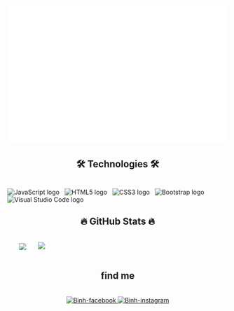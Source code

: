 
<a href="#" target="_blank">
  <img src="svg/nvb.svg" width="1200" alt="binh" />
</a>

<h2 align="center">🛠 Technologies 🛠</h2>
<br>
<!-- https://simpleicons.org/ -->
<span><img src="https://img.shields.io/badge/JavaScript-282C34?logo=javascript&logoColor=F7DF1E" alt="JavaScript logo" title="JavaScript" height="25" /></span>
&nbsp;
<span><img src="https://img.shields.io/badge/HTML5-282C34?logo=html5&logoColor=E34F26" alt="HTML5 logo" title="HTML5" height="25" /></span>
&nbsp;
<span><img src="https://img.shields.io/badge/CSS3-282C34?logo=css3&logoColor=1572B6" alt="CSS3 logo" title="CSS3" height="25" /></span>
&nbsp;
<span><img src="https://img.shields.io/badge/Bootstrap-282C34?logo=bootstrap&logoColor=7952B3" alt="Bootstrap logo" title="Bootstrap" height="25" /></span>
&nbsp;
<span><img src="https://img.shields.io/badge/VS%20Code-282C34?logo=visual-studio-code&logoColor=007ACC" alt="Visual Studio Code logo" title="Visual Studio Code" height="25" /></span>
&nbsp;


<br>
<h2 align="center">🔥 GitHub Stats 🔥</h2>
<!-- https://github.com/anuraghazra/github-readme-stats -->
<br>
<div align=center>
  <a href="#" title="NVB07">
    <img width="315" align="center" src="https://github-readme-stats.vercel.app/api/top-langs/?username=NVB07&hide=c%23,powershell,Mathematica,Ruby,Objective-C,Objective-C%2b%2b,Cuda&title_color=61dafb&text_color=ffffff&icon_color=61dafb&bg_color=20232a&langs_count=8&layout=compact&border_color=61dafb&hide_border=true" />
  </a>
  <a href="#" title="NVB07">
    <img align="right" width="434" src="https://github-readme-stats.vercel.app/api?username=NVB07&show_icons=true&theme=react&border_color=61dafb&hide_border=true" />
  </a>
</div>

<br>
<h2 align="center"> find me </h2>
<br>
<!-- https://icons8.com -->
<div align="center">
  <a href="https://www.facebook.com/profile.php?id=100030906050783" target="blank">
    <img src="https://img.icons8.com/bubbles/100/000000/facebook-new.png" alt="Binh-facebook" />
  </a>
  <a href="https://www.instagram.com/nvbinh.7/" target="blank">
    <img src="https://img.icons8.com/bubbles/100/000000/instagram.png" alt="Binh-instagram" />
  </a>
</div>

<br>



